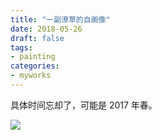 ```yaml
---
title: "一副潦草的自画像"
date: 2018-05-26
draft: false
tags:
- painting
categories:
- myworks
---
```


具体时间忘却了，可能是 2017 年春。

<img src="/myworks/self-portrait.jpg">